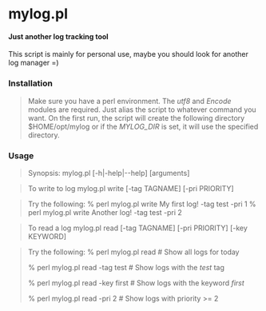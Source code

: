 mylog.pl
========

#### Just another log tracking tool ####

This script is mainly for personal use, maybe you should look for another
log manager =)


### Installation ###

>Make sure you have a perl environment.
>The _utf8_ and _Encode_ modules are required.
>Just alias the script to whatever command you want.
>On the first run, the script will create the following directory
>$HOME/opt/mylog
>or if the _MYLOG\_DIR_ is set, it will use the specified directory.


### Usage ###

>Synopsis:
>mylog.pl [-h|-help|--help] <command> [arguments]


>To write to log
>mylog.pl write <some string> [-tag TAGNAME] [-pri PRIORITY]

>Try the following:
>% perl mylog.pl write My first log! -tag test -pri 1
>% perl mylog.pl write Another log! -tag test -pri 2


>To read a log
>mylog.pl read <some string> [-tag TAGNAME] [-pri PRIORITY] [-key KEYWORD]

>Try the following:
>% perl mylog.pl read \# Show all logs for today
>
>% perl mylog.pl read -tag test \# Show logs with the _test_ tag
>
>% perl mylog.pl read -key first \# Show logs with the keyword _first_
>
>% perl mylog.pl read -pri 2 \# Show logs with priority >= 2
